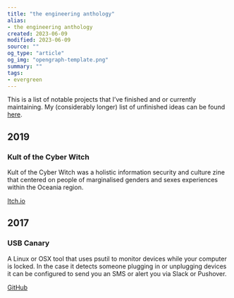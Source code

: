 ```yaml
---
title: "the engineering anthology"
alias:
- the engineering anthology
created: 2023-06-09
modified: 2023-06-09
source: ""
og_type: "article"
og_img: "opengraph-template.png"
summary: ""
tags:
- evergreen
---
```


This is a list of notable projects that I’ve finished and or currently maintaining. My (considerably longer) list of unfinished ideas can be found [here](notes/ideas.md).

## 2019

### Kult of the Cyber Witch

Kult of the Cyber Witch was a holistic information security and culture zine that centered on people of marginalised genders and sexes experiences within the Oceania region.

[Itch.io](https://kultofthecyberw.itch.io/)

## 2017

### USB Canary

A Linux or OSX tool that uses psutil to monitor devices while your computer is locked. In the case it detects someone plugging in or unplugging devices it can be configured to send you an SMS or alert you via Slack or Pushover.

[GitHub](https://github.com/errbufferoverfl/usb-canary)